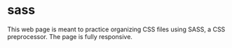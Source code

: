 # sass

This web page is meant to practice organizing CSS files using SASS, a CSS preprocessor. The page is fully responsive.
